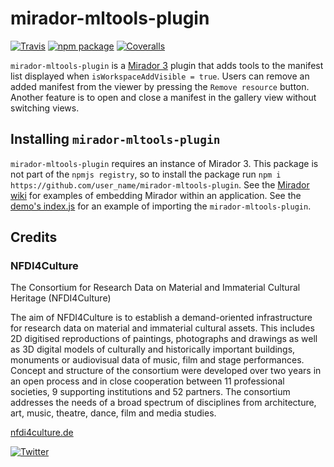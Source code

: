 # mirador-mltools-plugin

[![Travis][build-badge]][build]
[![npm package][npm-badge]][npm]
[![Coveralls][coveralls-badge]][coveralls]

`mirador-mltools-plugin` is a [Mirador 3](https://github.com/projectmirador/mirador) plugin that adds tools to the manifest list displayed when `isWorkspaceAddVisible = true`. Users can remove an added manifest from the viewer by pressing the `Remove resource` button. Another feature is to open and close a manifest in the gallery view without switching views. 
## Installing `mirador-mltools-plugin`
`mirador-mltools-plugin` requires an instance of Mirador 3. This package is not part of the `npmjs registry`, so to install the package run `npm i https://github.com/user_name/mirador-mltools-plugin`. See the [Mirador wiki](https://github.com/ProjectMirador/mirador/wiki) for examples of embedding Mirador within an application. See the [demo's index.js](https://github.com/slub/mirador-mltools-plugin/blob/main/demo/src/index.js) for an example of importing the `mirador-mltools-plugin`.

## Credits
### NFDI4Culture
The Consortium for Research Data on Material and Immaterial Cultural Heritage (NFDI4Culture)

The aim of NFDI4Culture is to establish a demand-oriented infrastructure for research data on material and immaterial cultural assets. This includes 2D digitised reproductions of paintings, photographs and drawings as well as 3D digital models of culturally and historically important buildings, monuments or audiovisual data of music, film and stage performances. Concept and structure of the consortium were developed over two years in an open process and in close cooperation between 11 professional societies, 9 supporting institutions and 52 partners. The consortium addresses the needs of a broad spectrum of disciplines from architecture, art, music, theatre, dance, film and media studies.

[nfdi4culture.de](https://www.nfdi4culture.de)

[![Twitter](https://img.shields.io/twitter/follow/nfdi4culture?style=social)](https://twitter.com/nfdi4culture)


[build-badge]: https://img.shields.io/travis/user/repo/master.png?style=flat-square
[build]: https://travis-ci.org/user/repo

[npm-badge]: https://img.shields.io/npm/v/npm-package.png?style=flat-square
[npm]: https://www.npmjs.org/package/npm-package

[coveralls-badge]: https://img.shields.io/coveralls/user/repo/master.png?style=flat-square
[coveralls]: https://coveralls.io/github/user/repo
